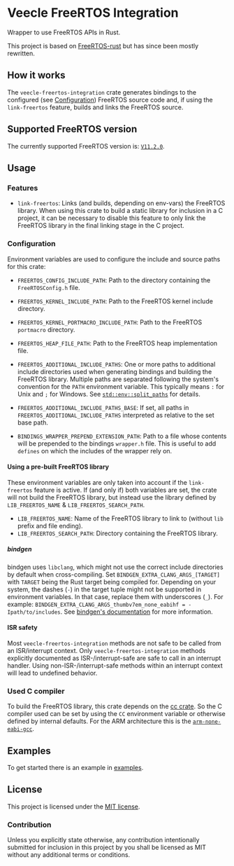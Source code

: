 # Veecle FreeRTOS Integration

Wrapper to use FreeRTOS APIs in Rust.

This project is based on [FreeRTOS-rust][freertos-rust] but has since been mostly rewritten.

[freertos-rust]: https://github.com/lobaro/FreeRTOS-rust

## How it works

The `veecle-freertos-integration` crate generates bindings to the configured (see [Configuration][configuration]) FreeRTOS source code and, if using the `link-freertos` feature, builds and links the FreeRTOS source.

[configuration]: #configuration

## Supported FreeRTOS version

The currently supported FreeRTOS version is: [`V11.2.0`][freertos_version].

[freertos_version]: https://github.com/FreeRTOS/FreeRTOS-Kernel/releases/tag/V11.1.0

## Usage

### Features

- `link-freertos`: Links (and builds, depending on env-vars) the FreeRTOS library.
  When using this crate to build a static library for inclusion in a C project, it can be necessary to disable this feature to only link the FreeRTOS library in the final linking stage in the C project.

### Configuration

Environment variables are used to configure the include and source paths for this crate:

- `FREERTOS_CONFIG_INCLUDE_PATH`: Path to the directory containing the `FreeRTOSConfig.h` file.
- `FREERTOS_KERNEL_INCLUDE_PATH`: Path to the FreeRTOS kernel include directory.
- `FREERTOS_KERNEL_PORTMACRO_INCLUDE_PATH`: Path to the FreeRTOS `portmacro` directory.
- `FREERTOS_HEAP_FILE_PATH`: Path to the FreeRTOS heap implementation file.

- `FREERTOS_ADDITIONAL_INCLUDE_PATHS`: One or more paths to additional include directories used when generating bindings and building the FreeRTOS library.
  Multiple paths are separated following the system's convention for the `PATH` environment variable.
  This typically means `:` for Unix and `;` for Windows.
  See [`std::env::split_paths`][split_paths] for details.
- `FREERTOS_ADDITIONAL_INCLUDE_PATHS_BASE`: If set, all paths in `FREERTOS_ADDITIONAL_INCLUDE_PATHS` interpreted as relative to the set base path.

- `BINDINGS_WRAPPER_PREPEND_EXTENSION_PATH`: Path to a file whose contents will be prepended to the bindings `wrapper.h` file.
  This is useful to add `defines` on which the includes of the wrapper rely on.

#### Using a pre-built FreeRTOS library

These environment variables are only taken into account if the `link-freertos` feature is active.
If (and only if) both variables are set, the crate will not build the FreeRTOS library, but instead use the library defined by `LIB_FREERTOS_NAME` & `LIB_FREERTOS_SEARCH_PATH`.

- `LIB_FREERTOS_NAME`: Name of the FreeRTOS library to link to (without `lib` prefix and file ending).
- `LIB_FREERTOS_SEARCH_PATH`: Directory containing the FreeRTOS library.

[split_paths]: https://doc.rust-lang.org/std/env/fn.split_paths.html

##### bindgen

bindgen uses `libclang`, which might not use the correct include directories by default when cross-compiling.
Set `BINDGEN_EXTRA_CLANG_ARGS_[TARGET]` with `TARGET` being the Rust target being compiled for.
Depending on your system, the dashes (`-`) in the target tuple might not be supported in environment variables.
In that case, replace them with underscores (`_`).
For example: `BINDGEN_EXTRA_CLANG_ARGS_thumbv7em_none_eabihf = -Ipath/to/includes`.
See [bindgen's documentation][bindgen_doc] for more information.

[bindgen_doc]: https://github.com/rust-lang/rust-bindgen?tab=readme-ov-file#environment-variables

#### ISR safety

Most `veecle-freertos-integration` methods are not safe to be called from an ISR/interrupt context.
Only `veecle-freertos-integration` methods explicitly documented as ISR-/interrupt-safe are safe to call in an interrupt handler.
Using non-ISR-/interrupt-safe methods within an interrupt context will lead to undefined behavior.

### Used C compiler

To build the FreeRTOS library, this crate depends on the [cc crate](https://docs.rs/crate/cc).
So the C compiler used can be set by using the `CC` environment variable or otherwise defined by internal defaults.
For the ARM architecture this is the [`arm-none-eabi-gcc`][arm_compiler].

[arm_compiler]: https://developer.arm.com/tools-and-software/open-source-software/developer-tools/gnu-toolchain/gnu-rm/downloads

## Examples

To get started there is an example in [examples](examples).

## License

This project is licensed under the [MIT license](LICENSE).

### Contribution

Unless you explicitly state otherwise, any contribution intentionally submitted for inclusion in this project by you shall be licensed as MIT without any additional terms or conditions.
